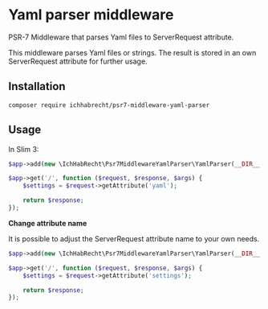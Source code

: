 # Yaml parser middleware

PSR-7 Middleware that parses Yaml files to ServerRequest attribute.

This middleware parses Yaml files or strings. The result is stored in an own ServerRequest attribute for further usage.

## Installation

`composer require ichhabrecht/psr7-middleware-yaml-parser`

## Usage

In Slim 3:

```php
$app->add(new \IchHabRecht\Psr7MiddlewareYamlParser\YamlParser(__DIR__ . '/settings.yml'));

$app->get('/', function ($request, $response, $args) {
    $settings = $request->getAttribute('yaml');

    return $response;
});
```

**Change attribute name**

It is possible to adjust the ServerRequest attribute name to your own needs.

```php
$app->add(new \IchHabRecht\Psr7MiddlewareYamlParser\YamlParser(__DIR__ . '/settings.yml', 'settings'));

$app->get('/', function ($request, $response, $args) {
    $settings = $request->getAttribute('settings');

    return $response;
});
```
